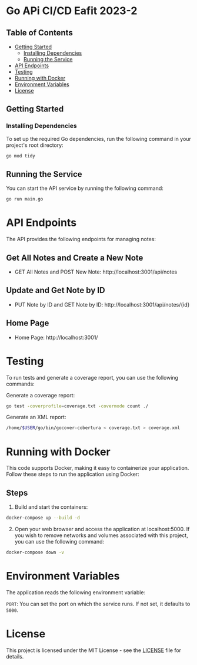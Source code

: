 # Go APi CI/CD Eafit 2023-2


## Table of Contents
- [Getting Started](#getting-started)
  - [Installing Dependencies](#installing-dependencies)
  - [Running the Service](#running-the-service)
- [API Endpoints](#api-endpoints)
- [Testing](#testing)
- [Running with Docker](#running-with-docker)
- [Environment Variables](#environment-variables)
- [License](#license)

## Getting Started

### Installing Dependencies

To set up the required Go dependencies, run the following command in your project's root directory:

```bash
go mod tidy
```

## Running the Service

You can start the API service by running the following command:

```bash
go run main.go
```

# API Endpoints

The API provides the following endpoints for managing notes:

## Get All Notes and Create a New Note

* GET All Notes and POST New Note: http://localhost:3001/api/notes
## Update and Get Note by ID
* PUT Note by ID and GET Note by ID: http://localhost:3001/api/notes/{id}
## Home Page
* Home Page: http://localhost:3001/

# Testing

To run tests and generate a coverage report, you can use the following commands:

Generate a coverage report:
```bash
go test -coverprofile=coverage.txt -covermode count ./
```

Generate an XML report:

```bash
/home/$USER/go/bin/gocover-cobertura < coverage.txt > coverage.xml
```

# Running with Docker

This code supports Docker, making it easy to containerize your application. Follow these steps to run the application using Docker:

## Steps

1. Build and start the containers:
```bash
docker-compose up --build -d
```
2. Open your web browser and access the application at localhost:5000.
If you wish to remove networks and volumes associated with this project, you can use the following command:

```bash
docker-compose down -v
```

# Environment Variables

The application reads the following environment variable:

`PORT`: You can set the port on which the service runs. If not set, it defaults to `5000`.

# License

This project is licensed under the MIT License - see the [LICENSE](./README.md) file for details.